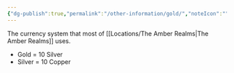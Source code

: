 ```yaml
---
{"dg-publish":true,"permalink":"/other-information/gold/","noteIcon":""}
---
```


The currency system that most of [[Locations/The Amber Realms\|The Amber Realms]] uses. 
- Gold = 10 Silver 
- Silver = 10 Copper